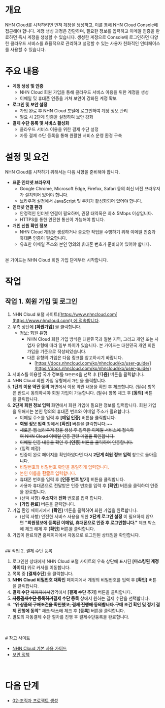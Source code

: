 # 개요

NHN Cloud를 시작하려면 먼저 계정을 생성하고, 이를 통해 NHN Cloud Console에 접근해야 합니다. 계정 생성 과정은 간단하며, 필요한 정보를 입력하고 이메일 인증을 완료하면 즉시 계정을 생성할 수 있습니다. 생성한 계정으로 Console에 로그인하면 다양한 클라우드 서비스를 효율적으로 관리하고 설정할 수 있는 사용자 친화적인 인터페이스를 사용할 수 있습니다.

# 주요 내용

* **계정 생성 및 인증**
    * NHN Cloud 회원 가입을 통해 클라우드 서비스 이용을 위한 계정을 생성
    * 이메일 및 휴대폰 인증을 거쳐 보안이 강화된 계정 확보
* **로그인 및 보안 설정**
    * 가입 완료 후 NHN Cloud 포털에 로그인하여 계정 정보 관리
    * 필요 시 2단계 인증을 설정하여 보안 강화
* **결제 수단 등록 및 서비스 활성화**
    * 클라우드 서비스 이용을 위한 결제 수단 설정
    * 자동 결제 수단 등록을 통해 원활한 서비스 운영 환경 구축

# 설정 및 요건

NHN Cloud를 시작하기 위해서는 다음 사항을 준비해야 합니다.

* **표준 인터넷 브라우저**
    * Google Chrome, Microsoft Edge, Firefox, Safari 등의 최신 버전 브라우저가 설치되어 있어야 합니다.
    * 브라우저 설정에서 JavaScript 및 쿠키가 활성화되어 있어야 합니다.
* **인터넷 연결 환경**
    * 안정적인 인터넷 연결이 필요하며, 권장 대역폭은 최소 5Mbps 이상입니다.
    * HTTPS를 통한 안전한 통신이 가능해야 합니다.
* **개인 신원 확인 정보**
    * NHN Cloud 계정을 생성하거나 중요한 작업을 수행하기 위해 이메일 인증과 휴대폰 인증이 필요합니다.
    * 유효한 이메일 주소와 본인 명의의 휴대폰 번호가 준비되어 있어야 합니다.

<br>
본 가이드는 NHN Cloud 회원 가입 단계부터 시작합니다.

# 작업

## 작업 1. 회원 가입 및 로그인

1. NHN Cloud 포털 사이트([https://www.nhncloud.com](https://www.nhncloud.com)) 에 접속합니다.
2. 우측 상단에 **[회원가입]** 을 클릭합니다.
    * 정보: 회원 유형
        * NHN Cloud 회원 가입 방식은 대한민국과 일본 지역, 그리고 개인 또는 사업자 유형에 따라 일부 차이가 있습니다. 본 가이드는 대한민국 개인 회원 가입을 기준으로 작성되었습니다.
        * 다른 유형의 가입은 다음 링크를 참고하시기 바랍니다.
            * [https://docs.nhncloud.com/ko/nhncloud/ko/user-guide/](https://docs.nhncloud.com/ko/nhncloud/ko/user-guide/)
3. 서비스를 이용할 국가 정보를 `대한민국`을 선택 후 **[다음]** 버튼을 클릭합니다.
4. NHN Cloud 회원 가입 유형에서 `개인` 을 클릭합니다.
5. **1단계 이용 약관 동의** 화면에서 이용 약관 내용을 확인 후 체크합니다. (필수) 항목은 반드시 동의하셔야 회원 가입이 가능합니다. (필수) 항목 체크 후 **[동의]** 버튼을 클릭합니다.
6. **2단계 회원 정보 입력** 화면에서 회원 가입에 필요한 정보를 입력합니다. 회원 가입을 위해서는 본인 명의의 휴대폰 번호와 이메일 주소가 필요합니다.
    * 이메일 주소를 입력 후 **[메일 인증]** 버튼을 클릭합니다.
    * **~~회원 정보 입력~~** <del>창에서 **[확인]** 버튼을 클릭합니다.~~
    * ~~새로운 웹 브라우저 창을 생성 후 입력한 이메일 서비스에 접속하여 NHN Cloud 이메일 인증 관련 메일을 확인합니다.~~
    * ~~이메일 인증 내용을 확인 후 **[인증]** 버튼을 클릭하여 인증합니다.~~
    * {입력 예정}
    * 인증이 완료 페이지를 확인하였다면 다시 **2단계 회원 정보 입력** 창으로 돌아옵니다.
    * <span style="color:#eb6420;">비밀번호와 비밀번호 확인을 동일하게 입력합니다.</span>
    * <span style="color:#eb6420;">본인 이름을 **한글**로 입력합니다.</span>
    * 휴대폰 번호를 입력 후 **[인증 번호 받기]** 버튼을 클릭합니다.
    * 사용자 휴대폰으로 전달받은 인증 번호를 입력 후 **[확인]** 버튼을 클릭하여 인증을 완료합니다.
    * (선택 사항) **주소지**와 **전화** 번호를 입력 합니다.
    * **[가입 완료]** 버튼을 클릭합니다.
7. 가입 환영 페이지에서 **[확인]** 버튼을 클릭하여 회원 가입을 완료합니다.
    * (선택 사항) 안전한 서비스 사용을 위한 **2단계 로그인 설정** 이 필요하지 않으면 **"회원정보에 등록된 이메일, 휴대폰으로 인증 후 로그인합니다."** 체크 박스에 체크 해제 후 **[확인]** 버튼을 클릭합니다.
8. 가입이 완료되면 홈페이지에서 자동으로 로그인된 상태임을 확인합니다.

<br>
## 작업 2. 결제 수단 등록

1. 로그인한 상태에서 NHN Cloud 포털 사이트의 우측 상단에 표시된 **[마스킹된 계정 아이디]** 위로 커서를 이동합니다.
2. 목록 중 **[결제수단]** 을 클릭합니다.
3. **NHN Cloud 비밀번호 재확인** 페이지에서 계정의 비밀번호를 입력 후 **[확인]** 버튼을 클릭합니다.
4. **결제 수단** ~~페이지에서~~영역에서 **[결제 수단 추가]** 버튼을 클릭합니다.
5. **~~자동결제수단 등록하기~~결제 수단 등록** 창에서 원하는 결제 수단을 선택합니다.
6. **"~~위 상품의 구매조건을 확인했고, 결제 진행에 동의합니다~~.구매 조건 확인 및 정기 결제 진행에 동의"** ~~체크 박스에~~ 체크 후 **[등록]** 버튼을 클릭합니다.
7. 별도의 자동결제 수단 절차를 진행 후 결제수단둥록을 완료합니다.

<br>
<br>
# 참고 사이트

* [NHN Cloud 기본 사용 가이드](https://docs.nhncloud.com/ko/nhncloud/ko/user-guide/)
* [보안 정책](https://docs.nhncloud.com/ko/nhncloud/ko/security-policy/)
<br>

# 다음 단계

* [02-조직과 프로젝트 생성](dooray://1387695619080878080/pages/3959371013982919353 "publish")

<br>
<br>
<br>
<br>
<br>
<br>